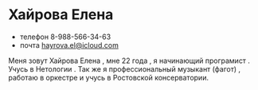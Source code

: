 # Хайрова Елена 
- телефон 8-988-566-34-63
- почта hayrova.el@icloud.com
  
Меня зовут Хайрова Елена , мне 22 года , я начинающий програмист .
Учусь в Нетологии .
Так же я профессиональный музыкант (фагот) , работаю в оркестре и учусь в Ростовской консерватории.

